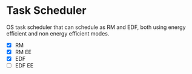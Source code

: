 # Task Scheduler
OS task scheduler that can schedule as RM and EDF, both using energy efficient and non energy efficient modes.
- [X] RM
- [x] RM EE
- [x] EDF
- [ ] EDF EE
